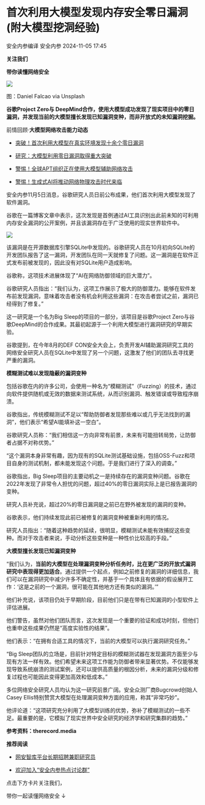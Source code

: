 #  首次利用大模型发现内存安全零日漏洞 (附大模型挖洞经验)   
安全内参编译  安全内参   2024-11-05 17:45  
  
**关注我们**  
  
  
**带你读懂网络安全**  
  
  
![](https://mmbiz.qpic.cn/sz_mmbiz_jpg/FzZb53e8g7uC4Wav1tSscIIUogyibIQ0QkjciaCicHudNcwzialwM5dibSUFtpt8YpJ8U8140Up4rJgibVv2cFNaOh9g/640?wx_fmt=webp&from=appmsg "")  
  
图：Daniel Falcao via Unsplash  
  
  
**谷歌Project Zero与 DeepMind合作，使用大模型成功发现了现实项目中的零日漏洞，并发现当前的大模型擅长发现已知漏洞变种，而非开放式的未知漏洞挖掘。**  
  
前情回顾·**大模型网络攻击能力动态**  
- [突破！首次利用大模型在真实环境发现十余个零日漏洞](http://mp.weixin.qq.com/s?__biz=MzI4NDY2MDMwMw==&mid=2247512862&idx=1&sn=985a72021a5e4cbab44d293299fed951&chksm=ebfaf43edc8d7d282746dad19ad03b0997600ca3c1a37382d730a5612d90d08e3101f0dcb223&scene=21#wechat_redirect)  
  
  
- [研究：大模型利用零日漏洞取得重大突破](http://mp.weixin.qq.com/s?__biz=MzI4NDY2MDMwMw==&mid=2247511975&idx=2&sn=51c504be3959e1bf389ceda027ef2111&chksm=ebfae887dc8d61914e1e857ef1e3658bde3c982533b4162ef246707d30c9fab3d656a79123bb&scene=21#wechat_redirect)  
  
  
- [警惕！全球APT组织正在使用大模型辅助网络攻击](http://mp.weixin.qq.com/s?__biz=MzI4NDY2MDMwMw==&mid=2247511272&idx=1&sn=15a7c41e7d5356987f0515a847603f23&chksm=ebfaebc8dc8d62de8fd28e2d2153c21f3bcef21d7f1dd891c149cb9e1181301d0d2f0d04f7e5&scene=21#wechat_redirect)  
  
  
- [警惕！生成式AI将推动网络物理攻击时代来临](http://mp.weixin.qq.com/s?__biz=MzI4NDY2MDMwMw==&mid=2247511121&idx=1&sn=b02f181ffaa22fed96cd391d86d206eb&chksm=ebfaeb71dc8d6267c395835dbbe027fac3813f193d23a602a4cb59e2d8a9a84ebb548fdac832&scene=21#wechat_redirect)  
  
  
  
  
安全内参11月5日消息，谷歌研究人员日前公布成果，他们首次利用大模型发现了软件漏洞。  
  
谷歌在一篇博客文章中表示，这次发现是首例通过AI工具识别出此前未知的可利用内存安全漏洞的公开案例，并且该漏洞存在于广泛使用的现实世界软件中。  
  
![](https://mmbiz.qpic.cn/sz_mmbiz_png/FzZb53e8g7uC4Wav1tSscIIUogyibIQ0QosakuIjnnlicjKucckjKnqwnlGkXiaZ9S2F1clibUpbHuOduVjzlnabqw/640?wx_fmt=png&from=appmsg "")  
  
  
该漏洞是在开源数据库引擎SQLite中发现的。谷歌研究人员在10月初向SQLite的开发团队报告了这一漏洞，开发团队在同一天就修复了问题。这一漏洞是在软件正式发布前被发现的，因此没有对SQLite用户造成影响。  
  
谷歌称，这项技术进展体现了“AI在网络防御领域的巨大潜力”。  
  
谷歌研究人员指出：“我们认为，这项工作展示了极大的防御潜力。能够在软件发布前发现漏洞，意味着攻击者没有机会利用这些漏洞：在攻击者尝试之前，漏洞已经得到了修复。”  
  
这一研究是一个名为Big Sleep的项目的一部分，该项目是谷歌Project Zero与谷歌DeepMind的合作成果。其最初起源于一个利用大模型进行漏洞研究的早期实验。  
  
谷歌提到，在今年8月的DEF CON安全大会上，负责开发AI辅助漏洞研究工具的网络安全研究人员在SQLite中发现了另一个问题，这激发了他们的团队去寻找更严重的漏洞。  
  
  
**模糊测试难以发现隐蔽的漏洞变种**  
  
  
  
包括谷歌在内的许多公司，会使用一种名为“模糊测试”（Fuzzing）的技术，通过向软件提供随机或无效的数据来测试系统，从而识别漏洞、触发错误或导致程序崩溃。  
  
谷歌指出，传统模糊测试不足以“帮助防御者发现那些难以或几乎无法找到的漏洞”，他们表示“希望AI能填补这一空白”。  
  
谷歌研究人员称：“我们相信这一方向非常有前景，未来有可能扭转局势，让防御者占据不对称优势。”  
  
“这个漏洞本身非常有趣，因为现有的SQLite测试基础设施，包括OSS-Fuzz和项目自身的测试机制，都未能发现这个问题。于是我们进行了深入的调查。”  
  
谷歌指出，Big Sleep项目的主要动机之一是持续存在的漏洞变种问题。谷歌在2022年发现了非常令人担忧的问题，超过40%的零日漏洞实际上是已报告漏洞的变种。  
  
研究人员补充说，超过20%的零日漏洞是之前已在野外被发现的漏洞的变种。  
  
谷歌表示，他们持续发现此前已被修复的漏洞变种被重新利用的情况。  
  
研究人员指出：“随着这种趋势的延续，很明显，模糊测试未能有效捕捉这些变种。而对于攻击者来说，手动分析这些变种是一种性价比较高的手段。”  
  
  
**大模型擅长发现已知漏洞变种**  
  
  
  
“我们认为，**当前的大模型在处理漏洞变种分析任务时，比在更广泛的开放式漏洞研究中表现得更加适合**。通过提供一个起点，例如之前修复的漏洞的详细信息，我们可以在漏洞研究中减少许多不确定性，并基于一个具体且有依据的假设展开工作：‘这是之前的一个漏洞，很可能在其他地方还有类似的漏洞。’”  
  
他们补充说，该项目仍处于早期阶段，目前他们只是在带有已知漏洞的小型软件上评估进展。  
  
他们警告，虽然对他们团队而言，这次发现是一个重要的验证和成功时刻，但他们也重申这些成果仍然是“高度实验性的结果”。  
  
他们表示：“在拥有合适工具的情况下，当前的大模型可以执行漏洞研究任务。”  
  
“Big Sleep团队的立场是，目前针对特定目标的模糊测试器在发现漏洞方面至少与现有方法一样有效。他们希望未来这项工作能为防御者带来显著优势。不仅能够发现导致系统崩溃的测试案例，还可以提供高质量的根因分析，未来的漏洞分级和修复过程也可能因此变得更加高效和低成本。”  
  
多位网络安全研究人员均认为这一研究前景广阔。安全众测厂商Bugcrowd创始人Casey Ellis特别赞赏大模型在处理漏洞变种方面的应用，称其“非常巧妙”。  
  
他评论道：“这项研究充分利用了大模型训练的优势，弥补了模糊测试的一些不足。最重要的是，它模拟了现实世界中安全研究的经济学和研究集群的趋势。”  
  
  
**参考资料：therecord.media**  
  
  
**推荐阅读**  
- [网安智库平台长期招聘兼职研究员](http://mp.weixin.qq.com/s?__biz=MzI4NDY2MDMwMw==&mid=2247499450&idx=2&sn=2da3ca2e0b4d4f9f56ea7f7579afc378&chksm=ebfab99adc8d308c3ba6e7a74bd41beadf39f1b0e38a39f7235db4c305c06caa49ff63a0cc1d&scene=21#wechat_redirect)  
  
  
- [欢迎加入“安全内参热点讨论群”](https://mp.weixin.qq.com/s?__biz=MzI4NDY2MDMwMw==&mid=2247501251&idx=1&sn=8b6ebecbe80c1c72317948494f87b489&chksm=ebfa82e3dc8d0bf595d039e75b446e14ab96bf63cf8ffc5d553b58248dde3424fb18e6947440&token=525430415&lang=zh_CN&scene=21#wechat_redirect)  
  
  
  
  
  
  
  
点击下方卡片关注我们，  
  
带你一起读懂网络安全 ↓  
  
  
  
  
